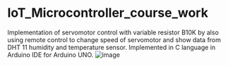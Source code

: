 # IoT_Microcontroller_course_work
Implementation of servomotor control with variable resistor B10K by also using remote control to change speed of servomotor and show data from DHT 11 humidity and temperature sensor.
Implemented in C language in Arduino IDE for Arduino UNO.
![image](https://user-images.githubusercontent.com/32609324/174292218-3e40b005-c93e-4c64-aff8-d5313db40c6b.png)
